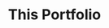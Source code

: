 ---
title: This Portfolio
type: Website
desc: 💼 Personal Portfolio version 2, created with Next.js and Tailwind CSS utilizing the JAM Stack.
tech: HTML, CSS, React and Next.js, Tailwind CSS and JAM Stack.
extra: false
extraInfo: ""
codeLink: https://github.com/luizfverissimo/portfolio-2
link: https://lfverissimo.com
coverImg: /img/portfolio2/1.png
images:
  - /img/portfolio2/1.png
  - /img/portfolio2/2.png
  - /img/portfolio2/3.png
  - /img/portfolio2/4.png
  - /img/portfolio2/5.png
---